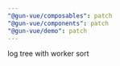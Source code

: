 ```yaml
---
"@gun-vue/composables": patch
"@gun-vue/components": patch
"@gun-vue/demo": patch
---
```


log tree with worker sort
